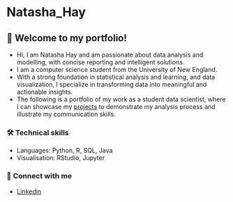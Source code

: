 # Natasha_Hay

## :wave: Welcome to my portfolio!
- Hi, I am Natasha Hay and am passionate about data analysis and modelling, with concise reporting and intelligent solutions.
- I am a computer science student from the University of New England.
- With a strong foundation in statistical analysis and learning, and data visualization, I specialize in transforming data into meaningful and actionable insights.
- The following is a portfolio of my work as a student data scientist, where I can showcase my [projects](https://github.com/NatashaHay/Portfolio) to demonstrate my analysis process and illustrate my communication skills.


### :hammer_and_wrench: Technical skills
- Languages: Python, R, SQL, Java
- Visualisation: RStudio, Jupyter


### :email: Connect with me
- [Linkedin](www.linkedin.com/in/natasha-hay-465894351)






